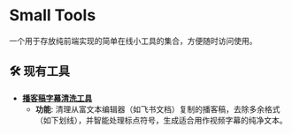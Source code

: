 # Small Tools

一个用于存放纯前端实现的简单在线小工具的集合，方便随时访问使用。

## 🛠️ 现有工具

- **[播客稿字幕清洗工具](./transcript-cleaner.html)**
  - **功能**: 清理从富文本编辑器（如飞书文档）复制的播客稿，去除多余格式（如下划线），并智能处理标点符号，生成适合用作视频字幕的纯净文本。
